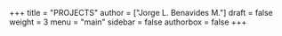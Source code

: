 +++
title = "PROJECTS"
author = ["Jorge L. Benavides M."]
draft = false
weight = 3
menu = "main"
sidebar = false
authorbox = false
+++
